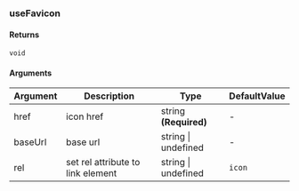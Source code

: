 ### useFavicon

#### Returns

`void`

#### Arguments

| Argument | Description                       | Type                  | DefaultValue |
| -------- | --------------------------------- | --------------------- | ------------ |
| href     | icon href                         | string **(Required)** | -            |
| baseUrl  | base url                          | string \| undefined   | -            |
| rel      | set rel attribute to link element | string \| undefined   | `icon`       |
